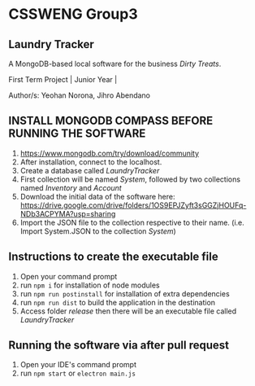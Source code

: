 # CSSWENG Group3

## Laundry Tracker 
A MongoDB-based local software for the business _Dirty Treats_.

First Term Project | Junior Year | 

Author/s: Yeohan Norona, Jihro Abendano



## INSTALL MONGODB COMPASS BEFORE RUNNING THE SOFTWARE
1. https://www.mongodb.com/try/download/community
2. After installation, connect to the localhost.
3. Create a database called _LaundryTracker_
4. First collection will be named _System_, followed by two collections named _Inventory_ and _Account_
5. Download the initial data of the software here: https://drive.google.com/drive/folders/1OS9EPJZyft3sGGZjHOUFq-NDb3ACPYMA?usp=sharing
6. Import the JSON file to the collection respective to their name. (i.e. Import System.JSON to the collection _System_) 


## Instructions to create the executable file

1. Open your command prompt 
2. run `npm i` for installation of node modules
3. run `npm run postinstall` for installation of extra dependencies
4. run `npm run dist` to build the application in the destination
5. Access folder _release_ then there will be an executable file called _LaundryTracker_


## Running the software via after pull request

1. Open your IDE's command prompt
2. run `npm start` or `electron main.js`


